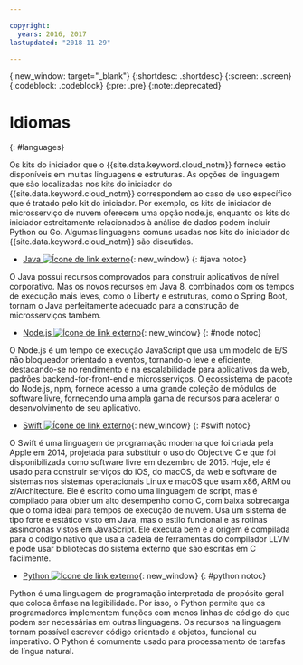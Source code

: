 ```yaml
---

copyright:
  years: 2016, 2017
lastupdated: "2018-11-29"

---
```

{:new_window: target="_blank"}
{:shortdesc: .shortdesc}
{:screen: .screen}
{:codeblock: .codeblock}
{:pre: .pre}
{:note:.deprecated}

# Idiomas
{: #languages}

Os kits do iniciador que o {{site.data.keyword.cloud_notm}} fornece estão disponíveis em muitas linguagens e estruturas. As opções de linguagem que são localizadas nos kits do iniciador do {{site.data.keyword.cloud_notm}} correspondem ao caso de uso específico que é tratado pelo kit do iniciador. Por exemplo, os kits de iniciador de microsserviço de nuvem oferecem uma opção node.js, enquanto os kits do iniciador estreitamente relacionados à análise de dados podem incluir Python ou Go. Algumas linguagens comuns usadas nos kits do iniciador do {{site.data.keyword.cloud_notm}} são discutidas.

* [Java ![Ícone de link externo](../icons/launch-glyph.svg "Ícone de link externo")](/docs/runtimes/liberty/getting-started.html){: new_window}
{: #java notoc}

O Java possui recursos comprovados para construir aplicativos de nível corporativo. Mas os novos recursos em Java 8, combinados com os tempos de execução mais leves, como o Liberty e estruturas, como o Spring Boot, tornam o Java perfeitamente adequado para a construção de microsserviços também.

* [Node.js ![Ícone de link externo](../icons/launch-glyph.svg "Ícone de link externo")](/docs/runtimes/nodejs/getting-started.html){: new_window}
{: #node notoc}

O Node.js é um tempo de execução JavaScript que usa um modelo de E/S não bloqueador orientado a eventos, tornando-o leve e eficiente, destacando-se no rendimento e na escalabilidade para aplicativos da web, padrões backend-for-front-end e microsserviços. O ecossistema de pacote do Node.js, npm, fornece acesso a uma grande coleção de módulos de software livre, fornecendo uma ampla gama de recursos para acelerar o desenvolvimento de seu aplicativo.


* [Swift ![Ícone de link externo](../icons/launch-glyph.svg "Ícone de link externo")](/docs/runtimes/swift/getting-started.html){: new_window}
{: #swift notoc}

O Swift é uma linguagem de programação moderna que foi criada pela Apple em 2014, projetada para substituir o uso do Objective C e que foi disponibilizada como software livre em dezembro de 2015. Hoje, ele é usado para construir serviços do iOS, do macOS, da web e software de sistemas nos sistemas operacionais Linux e macOS que usam x86, ARM ou z/Architecture. Ele é escrito como uma linguagem de script, mas é compilado para obter um alto desempenho como C, com baixa sobrecarga que o torna ideal para tempos de execução de nuvem. Usa um sistema de tipo forte e estático visto em Java, mas o estilo funcional e as rotinas assíncronas vistos em JavaScript. Ele executa bem e a origem é compilada para o código nativo que usa a cadeia de ferramentas do compilador LLVM e pode usar bibliotecas do sistema externo que são escritas em C facilmente.

* [Python ![Ícone de link externo](../icons/launch-glyph.svg "Ícone de link externo")](/docs/runtimes/python/getting-started.html){: new_window}
{: #python notoc}

Python é uma linguagem de programação interpretada de propósito geral que coloca ênfase na legibilidade. Por isso, o Python permite que os programadores implementem funções com menos linhas de código do que podem ser necessárias em outras linguagens. Os recursos na linguagem tornam possível escrever código orientado a objetos, funcional ou imperativo. O Python é comumente usado para processamento de tarefas de língua natural.
